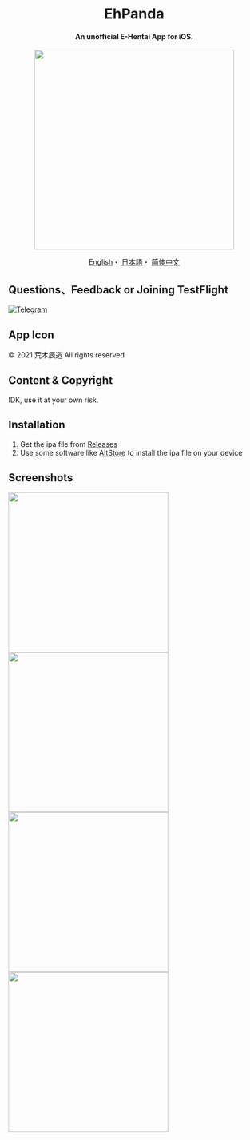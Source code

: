 

<h1 align="center">EhPanda</h1>

<h4 align="center">An unofficial E-Hentai App for iOS.</h4>

<p align="center">
<img src="https://user-images.githubusercontent.com/31207151/105609404-0acbff00-5de4-11eb-9e88-f3c6e0ba9d44.png" width="400"></img>
</p>

<p align="center">
  <a href="/README.en.md">English</a>・
  <a href="/README.jpn.md">日本語</a>・
  <a href="/README.chs.md">简体中文</a>
</p>

## Questions、Feedback or Joining TestFlight
[![Telegram](https://img.shields.io/badge/chat-Telegram-blue.svg)](https://t.me/ehpanda)

## App Icon
© 2021 荒木辰造 All rights reserved

## Content & Copyright
IDK, use it at your own risk.

## Installation
1. Get the ipa file from [Releases](https://github.com/arakitatsuzou/EhPanda/releases)
2. Use some software like [AltStore](https://altstore.io) to install the ipa file on your device

## Screenshots
<img src="https://user-images.githubusercontent.com/31207151/110205765-f08e4200-7eb4-11eb-9a40-d636828212ce.JPG" width="320"><img src="https://user-images.githubusercontent.com/31207151/110205776-f7b55000-7eb4-11eb-8286-8f37c32cb22c.JPG" width="320"><img src="https://user-images.githubusercontent.com/31207151/110205778-fbe16d80-7eb4-11eb-9301-c9c99cf39030.JPG" width="320"><img src="https://user-images.githubusercontent.com/31207151/110205780-fedc5e00-7eb4-11eb-84db-b41d2ee4be8e.JPG" width="320">
